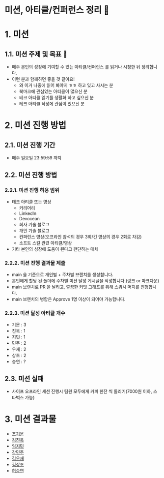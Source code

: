 # 미션, 아티클/컨퍼런스 정리 🧹 

# 1. 미션
## 1.1. 미션 주제 및 목표 🧾
* 매주 본인의 성장에 기여할 수 있는 아티클/컨퍼런스 를 읽거나 시청한 뒤 정리합니다.
* 이런 분과 함께하면 좋을 것 같아요!
  * 와 이거 나중에 읽어 봐야지 ㅎㅎ 하고 잊고 사시는 분
  * 북마크에 관심있는 아티클이 많으신 분
  * 테크 아티클 읽기를 생활화 하고 싶으신 분
  * 테크 아티클 작성에 관심이 있으신 분

# 2. 미션 진행 방법
## 2.1. 미션 진행 기간
* 매주 일요일 23:59:59 까지

## 2.2. 미션 진행 방법 
### 2.2.1. 미션 진행 허용 범위 
* 테크 아티클 또는 영상 
	* 커리어리
	* LinkedIn
	* Devocean
	* 회사 기술 블로그 
	* 개인 기술 블로그 
	* 컨퍼런스 영상(오프라인 참석의 경우 3회/긴 영상의 경우 2회로 차감) 
	* 소프트 스킬 관련 아티클/영상
* 기타 본인의 성장에 도움이 된다고 판단하는 매체

### 2.2.2. 미션 진행 결과물 제출 
* main 을 기준으로 개인별 + 주차별 브랜치를 생성합니다.
* 본인에게 할당 된 폴더에 주차별 미션 달성 게시글을 작성합니다.(링크 or 마크다운)
* main 브랜치로 PR 을 날리고, 깔끔한 커밋 그래프를 위해 스쿼시 머지를 진행합니다.
* main 브랜치의 병합은 Approve 1명 이상이 되어야 가능합니다.

### 2.2.3. 미션 달성 아티클 개수 
* 기문 : 3
* 진욱 : 1
* 지민 : 1
* 민주 : 2
* 우재 : 2
* 상초 : 2
* 승연 : ?

## 2.3. 미션 실패 
* 사이프 오프라인 세션 진행시 팀원 모두에게 커피 한잔 씩 돌리기(7000원 이하, 스타벅스 가능)

# 3. 미션 결과물
* [조기문](https://github.com/sipe-team/1-2_read_article/tree/docs/%EC%A1%B0%EA%B8%B0%EB%AC%B8)
* [김진욱](https://github.com/sipe-team/1-2_read_article/tree/docs/%EC%9E%84%EC%A7%80%EB%AF%BC)
* [임지민](https://github.com/sipe-team/1-2_read_article/tree/docs/%EC%9E%84%EC%A7%80%EB%AF%BC)
* [강민주](https://github.com/sipe-team/1-2_read_article/tree/docs/%EA%B0%95%EB%AF%BC%EC%A3%BC)
* [김우재](https://github.com/sipe-team/1-2_read_article/tree/docs/%EA%B9%80%EC%9A%B0%EC%9E%AC)
* [김상초](https://github.com/sipe-team/1-2_read_article/tree/docs/%EA%B9%80%EC%83%81%EC%B4%88)
* [허승연](https://github.com/sipe-team/1-2_read_article/tree/docs/%ED%97%88%EC%8A%B9%EC%97%B0)



